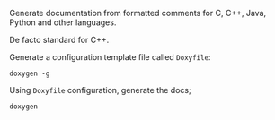 Generate documentation from formatted comments for C, C++, Java, Python and other languages.

De facto standard for C++.

Generate a configuration template file called `Doxyfile`:

    doxygen -g

Using `Doxyfile` configuration, generate the docs;

    doxygen
